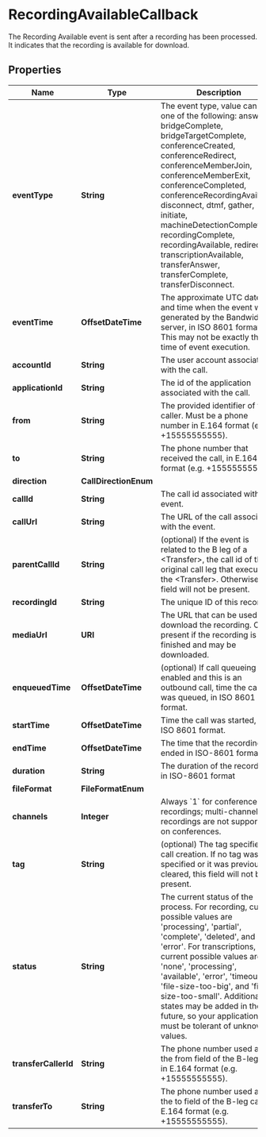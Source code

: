 

# RecordingAvailableCallback

The Recording Available event is sent after a recording has been processed. It indicates that the recording is available for download.

## Properties

| Name | Type | Description | Notes |
|------------ | ------------- | ------------- | -------------|
|**eventType** | **String** | The event type, value can be one of the following: answer, bridgeComplete, bridgeTargetComplete, conferenceCreated, conferenceRedirect, conferenceMemberJoin, conferenceMemberExit, conferenceCompleted, conferenceRecordingAvailable, disconnect, dtmf, gather, initiate, machineDetectionComplete, recordingComplete, recordingAvailable, redirect, transcriptionAvailable, transferAnswer, transferComplete, transferDisconnect. |  [optional] |
|**eventTime** | **OffsetDateTime** | The approximate UTC date and time when the event was generated by the Bandwidth server, in ISO 8601 format. This may not be exactly the time of event execution. |  [optional] |
|**accountId** | **String** | The user account associated with the call. |  [optional] |
|**applicationId** | **String** | The id of the application associated with the call. |  [optional] |
|**from** | **String** | The provided identifier of the caller. Must be a phone number in E.164 format (e.g. +15555555555). |  [optional] |
|**to** | **String** | The phone number that received the call, in E.164 format (e.g. +15555555555). |  [optional] |
|**direction** | **CallDirectionEnum** |  |  [optional] |
|**callId** | **String** | The call id associated with the event. |  [optional] |
|**callUrl** | **String** | The URL of the call associated with the event. |  [optional] |
|**parentCallId** | **String** | (optional) If the event is related to the B leg of a &lt;Transfer&gt;, the call id of the original call leg that executed the &lt;Transfer&gt;. Otherwise, this field will not be present. |  [optional] |
|**recordingId** | **String** | The unique ID of this recording |  [optional] |
|**mediaUrl** | **URI** | The URL that can be used to download the recording. Only present if the recording is finished and may be downloaded. |  [optional] |
|**enqueuedTime** | **OffsetDateTime** | (optional) If call queueing is enabled and this is an outbound call, time the call was queued, in ISO 8601 format. |  [optional] |
|**startTime** | **OffsetDateTime** | Time the call was started, in ISO 8601 format. |  [optional] |
|**endTime** | **OffsetDateTime** | The time that the recording ended in ISO-8601 format |  [optional] |
|**duration** | **String** | The duration of the recording in ISO-8601 format |  [optional] |
|**fileFormat** | **FileFormatEnum** |  |  [optional] |
|**channels** | **Integer** | Always &#x60;1&#x60; for conference recordings; multi-channel recordings are not supported on conferences. |  [optional] |
|**tag** | **String** | (optional) The tag specified on call creation. If no tag was specified or it was previously cleared, this field will not be present. |  [optional] |
|**status** | **String** | The current status of the process. For recording, current possible values are &#39;processing&#39;, &#39;partial&#39;, &#39;complete&#39;, &#39;deleted&#39;, and &#39;error&#39;. For transcriptions, current possible values are &#39;none&#39;, &#39;processing&#39;, &#39;available&#39;, &#39;error&#39;, &#39;timeout&#39;, &#39;file-size-too-big&#39;, and &#39;file-size-too-small&#39;. Additional states may be added in the future, so your application must be tolerant of unknown values. |  [optional] |
|**transferCallerId** | **String** | The phone number used as the from field of the B-leg call, in E.164 format (e.g. +15555555555). |  [optional] |
|**transferTo** | **String** | The phone number used as the to field of the B-leg call, in E.164 format (e.g. +15555555555). |  [optional] |



